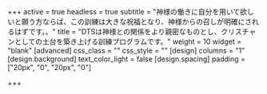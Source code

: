 +++
active = true
headless = true
subtitle = "神様の働きに自分を用いて欲しいと願う方ならば、この訓練は大きな祝福となり、神様からの召しが明確にされるはずです。。"
title = "DTSは神様との関係をより親密なものとし、クリスチャンとしての土台を築き上げる訓練プログラムです。"
weight = 10
widget = "blank"
[advanced]
css_class = ""
css_style = ""
[design]
columns = "1"
[design.background]
text_color_light = false
[design.spacing]
padding = ["20px", "0", "20px", "0"]

+++
